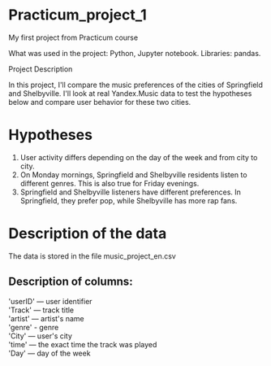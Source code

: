 # Practicum_project_1
My first project from Practicum course

What was used in the project: Python, Jupyter notebook. Libraries: pandas.

Project Description

In this project, I'll compare the music preferences of the cities of Springfield and Shelbyville. I'll look at real Yandex.Music data to test the hypotheses below and compare user behavior for these two cities.

# Hypotheses
1) User activity differs depending on the day of the week and from city to city.
2) On Monday mornings, Springfield and Shelbyville residents listen to different genres. This is also true for Friday evenings.
3) Springfield and Shelbyville listeners have different preferences. In Springfield, they prefer pop, while Shelbyville has more rap fans.

# Description of the data
The data is stored in the file music_project_en.csv

## Description of columns:
'userID' — user identifier<br/>
'Track' — track title<br/>
'artist' — artist's name<br/>
'genre' - genre<br/>
'City' — user's city<br/>
'time' — the exact time the track was played<br/>
'Day' — day of the week
